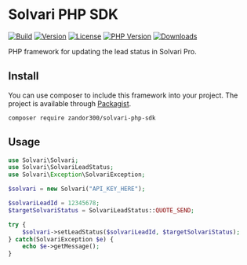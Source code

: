 # Solvari PHP SDK

[![Build](https://img.shields.io/gitlab/pipeline/Zandor300/solvari-php-sdk.svg?gitlab_url=https%3A%2F%2Fgit.zsinfo.nl)](https://git.zsinfo.nl/Zandor300/apnsframework/pipelines)
[![Version](https://img.shields.io/packagist/v/zandor300/solvari-php-sdk.svg)](https://packagist.org/packages/zandor300/apnsframework)
[![License](https://img.shields.io/packagist/l/zandor300/solvari-php-sdk.svg)](https://git.zsinfo.nl/Zandor300/solvari-php-sdk/blob/master/LICENSE)
[![PHP Version](https://img.shields.io/packagist/php-v/zandor300/solvari-php-sdk.svg)](https://packagist.org/packages/zandor300/solvari-php-sdk)
[![Downloads](https://img.shields.io/packagist/dt/zandor300/solvari-php-sdk.svg)](https://packagist.org/packages/zandor300/solvari-php-sdk)

PHP framework for updating the lead status in Solvari Pro.

## Install

You can use composer to include this framework into your project. The project is available through [Packagist](https://packagist.org/packages/zandor300/solvari-php-sdk).

```shell
composer require zandor300/solvari-php-sdk
```

## Usage

```php
use Solvari\Solvari;
use Solvari\SolvariLeadStatus;
use Solvari\Exception\SolvariException;

$solvari = new Solvari("API_KEY_HERE");

$solvariLeadId = 12345678;
$targetSolvariStatus = SolvariLeadStatus::QUOTE_SEND;

try {
    $solvari->setLeadStatus($solvariLeadId, $targetSolvariStatus);
} catch(SolvariException $e) {
    echo $e->getMessage();
}
```
